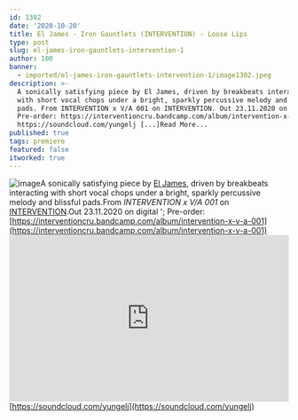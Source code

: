 ```yaml
---
id: 1302
date: '2020-10-20'
title: El James - Iron Gauntlets (INTERVENTION) - Loose Lips
type: post
slug: el-james-iron-gauntlets-intervention-1
author: 100
banner:
  - imported/el-james-iron-gauntlets-intervention-1/image1302.jpeg
description: >-
  A sonically satisfying piece by El James, driven by breakbeats interacting
  with short vocal chops under a bright, sparkly percussive melody and blissful
  pads. From INTERVENTION x V/A 001 on INTERVENTION. Out 23.11.2020 on digital –
  Pre-order: https://interventioncru.bandcamp.com/album/intervention-x-v-a-001
  https://soundcloud.com/yungelj [...]Read More...
published: true
tags: premiere
featured: false
itworked: true
---
```

![image](../imported/el-james-iron-gauntlets-intervention-1/image1302.jpeg)A sonically satisfying piece by [El James](http://yungelj), driven by breakbeats interacting with short vocal chops under a bright, sparkly percussive melody and blissful pads.From _INTERVENTION x V/A 001_ on [INTERVENTION](https://interventioncru.bandcamp.com/).Out 23.11.2020 on digital '; Pre-order: [https://interventioncru.bandcamp.com/album/intervention-x-v-a-001](https://interventioncru.bandcamp.com/album/intervention-x-v-a-001)<iframe width='100%' height='300' scrolling='no' frameborder='no' allow='autoplay' src='https://w.soundcloud.com/player/?url=https%3A//api.soundcloud.com/tracks/914789293&color=%23ff5500&auto_play=false&hide_related=false&show_comments=true&show_user=true&show_reposts=false&show_teaser=true'></iframe>[https://soundcloud.com/yungelj](https://soundcloud.com/yungelj)